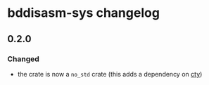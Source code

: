 # bddisasm-sys changelog

## 0.2.0

### Changed

- the crate is now a `no_std` crate (this adds a dependency on [cty](https://crates.io/crates/cty))
